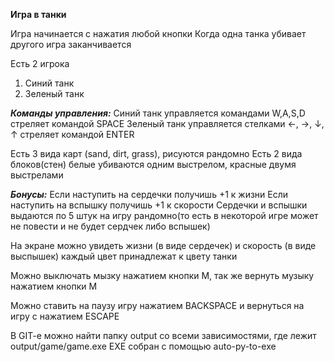 **Игра в танки**

Игра начинается с нажатия любой кнопки
Когда одна танка убивает другого игра заканчивается

Есть 2 игрока
1. Синий танк
2. Зеленый танк

**_Команды управления:_**
Синий танк управляется командами W,A,S,D стреляет командой SPACE
Зеленый танк управляется стелками ←, →, ↓, ↑ стреляет командой ENTER

Есть 3 вида карт (sand, dirt, grass), рисуются рандомно
Есть 2 вида блоков(стен) белые убиваются одним выстрелом, красные двумя выстрелами

**_Бонусы:_**
Если наступить на сердечки получишь +1 к жизни
Если наступить на вспышку получишь +1 к скорости
Сердечки и вспышки выдаются по 5 штук на игру рандомно(то есть в некоторой игре может не повести и не будет сердчек либо вспышек)

На экране можно увидеть жизни (в виде сердечек) и скорость (в виде выспышек) каждый цвет принадлежат к цвету танки

Можно выключать мызку нажатием кнопки М, так же вернуть музыку нажатием кнопки М

Можно ставить на паузу игру нажатием BACKSPACE и вернуться на игру с нажатием ESCAPE

В GIT-e можно найти папку output со всеми зависимостями, где лежит output/game/game.exe 
EXE собран с помощью auto-py-to-exe

